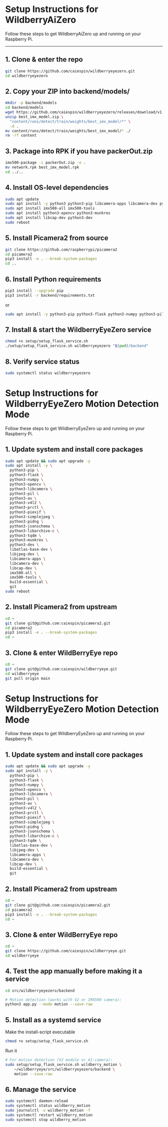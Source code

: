 # Setup Instructions for WildberryAiZero

Follow these steps to get WildberryAiZero up and running on your Raspberry Pi.

---

## 1. Clone & enter the repo
```bash
git clone https://github.com/caiespin/wildberryeyezero.git
cd wildberryeyezero
```
## 2. Copy your ZIP into backend/models/
```bash
mkdir -p backend/models
cd backend/models
wget https://github.com/caiespin/wildberryeyezero/releases/download/v1.0.0/best_imx_model.zip
unzip best_imx_model.zip \
  "content/runs/detect/train/weights/best_imx_model/*" \
  -d .
mv content/runs/detect/train/weights/best_imx_model/* ./
rm -rf content
```

## 3. Package into RPK if you have packerOut.zip
```bash
imx500-package -i packerOut.zip -o .
mv network.rpk best_imx_model.rpk
cd ../..
```

## 4. Install OS-level dependencies
```bash
sudo apt update
sudo apt install -y python3 python3-pip libcamera-apps libcamera-dev python3-libcamera python3-kms++
sudo apt install imx500-all imx500-tools
sudo apt install python3-opencv python3-munkres
sudo apt install libcap-dev python3-dev
sudo reboot
```

## 5. Install Picamera2 from source
```bash
git clone https://github.com/raspberrypi/picamera2
cd picamera2
pip3 install -e . --break-system-packages
cd ..
```

## 6. Install Python requirements
```bash
pip3 install --upgrade pip
pip3 install -r backend/requirements.txt
```
or 
```bash
sudo apt install -y python3-pip python3-flask python3-numpy python3-pillow
```

## 7. Install & start the WildberryEyeZero service
```bash
chmod +x setup/setup_flask_service.sh
./setup/setup_flask_service.sh wildberryeyezero "$(pwd)/backend"
```

## 8. Verify service status
```bash
sudo systemctl status wildberryeyezero
```

# Setup Instructions for WildberryEyeZero Motion Detection Mode

Follow these steps to get WildberryEyeZero up and running on your Raspberry Pi.

## 1. Update system and install core packages
```bash
sudo apt update && sudo apt upgrade -y
sudo apt install -y \
  python3-pip \
  python3-flask \
  python3-numpy \
  python3-opencv \
  python3-libcamera \
  python3-pil \
  python3-av \
  python3-v4l2 \
  python3-prctl \
  python3-piexif \
  python3-simplejpeg \
  python3-pidng \
  python3-jsonschema \
  python3-libarchive-c \
  python3-tqdm \
  python3-munkres \
  python3-dev \
  libatlas-base-dev \
  libjpeg-dev \
  libcamera-apps \
  libcamera-dev \
  libcap-dev \
  imx500-all \
  imx500-tools \
  build-essential \
  git
sudo reboot
```

## 2. Install Picamera2 from upstream
```bash
cd ~
git clone git@github.com:caiespin/picamera2.git
cd picamera2
pip3 install -e . --break-system-packages
cd ~
```

## 3. Clone & enter WildBerryEye repo
```bash
cd ~
git clone git@github.com:caiespin/wildberryeye.git
cd wildberryeye
git pull origin main
```

# Setup Instructions for WildberryEyeZero Motion Detection Mode

Follow these steps to get WildberryEyeZero up and running on your Raspberry Pi.

## 1. Update system and install core packages
```bash
sudo apt update && sudo apt upgrade -y
sudo apt install -y \
  python3-pip \
  python3-flask \
  python3-numpy \
  python3-opencv \
  python3-libcamera \
  python3-pil \
  python3-av \
  python3-v4l2 \
  python3-prctl \
  python3-piexif \
  python3-simplejpeg \
  python3-pidng \
  python3-jsonschema \
  python3-libarchive-c \
  python3-tqdm \
  libatlas-base-dev \
  libjpeg-dev \
  libcamera-apps \
  libcamera-dev \
  libcap-dev \
  build-essential \
  git
```
## 2. Install Picamera2 from upstream
```bash
cd ~
git clone git@github.com:caiespin/picamera2.git
cd picamera2
pip3 install -e . --break-system-packages
cd ~
```

## 3. Clone & enter WildBerryEye repo
```bash
cd ~
git clone https://github.com/caiespin/wildberryeye.git
cd wildberryeye
```

## 4. Test the app manually before making it a service
```bash
cd src/wildberryeyezero/backend

# Motion detection (works with V2 or IMX500 camera):
python3 app.py --mode motion --save-raw
```

## 5. Install as a systemd service
Make the install-script executable
```bash
chmod +x setup/setup_flask_service.sh
```
Run it
 ```bash
# For motion detection (V2 module or AI‑camera):
sudo setup/setup_flask_service.sh wildberry_motion \
     ~/wildberryeye/src/wildberryeyezero/backend \
     motion --save-raw
```

## 6. Manage the service
```bash
sudo systemctl daemon-reload
sudo systemctl status wildberry_motion
sudo journalctl -u wildberry_motion -f
sudo systemctl restart wildberry_motion
sudo systemctl stop wildberry_motion
```

